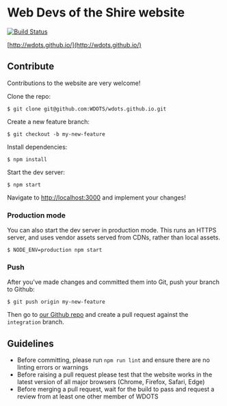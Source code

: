 # Web Devs of the Shire website

[![Build Status](https://travis-ci.org/WDOTS/wdots.github.io.svg)](https://travis-ci.org/WDOTS/wdots.github.io)

[http://wdots.github.io/](http://wdots.github.io/)

## Contribute

Contributions to the website are very welcome!

Clone the repo:

```
$ git clone git@github.com:WDOTS/wdots.github.io.git
```

Create a new feature branch:

```
$ git checkout -b my-new-feature
```

Install dependencies:

```
$ npm install
```

Start the dev server:

```
$ npm start
```

Navigate to [http://localhost:3000](http://localhost:3000) and implement your changes!

### Production mode

You can also start the dev server in production mode. This runs an HTTPS server, and uses vendor assets served from 
CDNs, rather than local assets.

```
$ NODE_ENV=production npm start
```

### Push

After you've made changes and committed them into Git, push your branch to Github:

```
$ git push origin my-new-feature
```

Then go to [our Github repo](https://github.com/WDOTS/wdots.github.io) and create a pull request against the
`integration` branch.

## Guidelines

- Before committing, please run `npm run lint` and ensure there are no linting errors or warnings
- Before raising a pull request please test that the website works in the latest version
 of all major browsers (Chrome, Firefox, Safari, Edge)
- Before merging a pull request, wait for the build to pass and request a review from at least one other member of WDOTS
